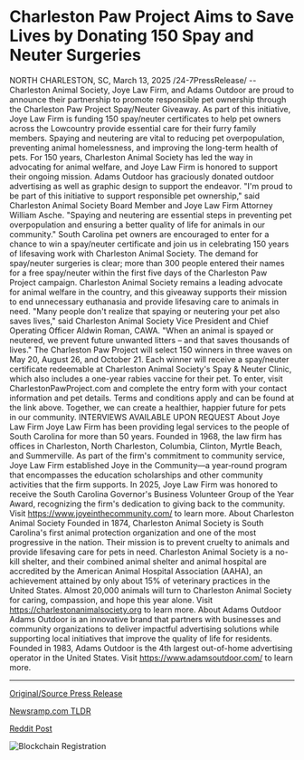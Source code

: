 # Charleston Paw Project Aims to Save Lives by Donating 150 Spay and Neuter Surgeries

NORTH CHARLESTON, SC, March 13, 2025 /24-7PressRelease/ -- Charleston Animal Society, Joye Law Firm, and Adams Outdoor are proud to announce their partnership to promote responsible pet ownership through the Charleston Paw Project Spay/Neuter Giveaway. As part of this initiative, Joye Law Firm is funding 150 spay/neuter certificates to help pet owners across the Lowcountry provide essential care for their furry family members.  Spaying and neutering are vital to reducing pet overpopulation, preventing animal homelessness, and improving the long-term health of pets. For 150 years, Charleston Animal Society has led the way in advocating for animal welfare, and Joye Law Firm is honored to support their ongoing mission. Adams Outdoor has graciously donated outdoor advertising as well as graphic design to support the endeavor.  "I'm proud to be part of this initiative to support responsible pet ownership," said Charleston Animal Society Board Member and Joye Law Firm Attorney William Asche. "Spaying and neutering are essential steps in preventing pet overpopulation and ensuring a better quality of life for animals in our community."  South Carolina pet owners are encouraged to enter for a chance to win a spay/neuter certificate and join us in celebrating 150 years of lifesaving work with Charleston Animal Society. The demand for spay/neuter surgeries is clear; more than 300 people entered their names for a free spay/neuter within the first five days of the Charleston Paw Project campaign.  Charleston Animal Society remains a leading advocate for animal welfare in the country, and this giveaway supports their mission to end unnecessary euthanasia and provide lifesaving care to animals in need.   "Many people don't realize that spaying or neutering your pet also saves lives," said Charleston Animal Society Vice President and Chief Operating Officer Aldwin Roman, CAWA. "When an animal is spayed or neutered, we prevent future unwanted litters – and that saves thousands of lives."  The Charleston Paw Project will select 150 winners in three waves on May 20, August 26, and October 21. Each winner will receive a spay/neuter certificate redeemable at Charleston Animal Society's Spay & Neuter Clinic, which also includes a one-year rabies vaccine for their pet.  To enter, visit CharlestonPawProject.com and complete the entry form with your contact information and pet details. Terms and conditions apply and can be found at the link above. Together, we can create a healthier, happier future for pets in our community.  INTERVIEWS AVAILABLE UPON REQUEST  About Joye Law Firm Joye Law Firm has been providing legal services to the people of South Carolina for more than 50 years. Founded in 1968, the law firm has offices in Charleston, North Charleston, Columbia, Clinton, Myrtle Beach, and Summerville. As part of the firm's commitment to community service, Joye Law Firm established Joye in the Community—a year‐round program that encompasses the education scholarships and other community activities that the firm supports. In 2025, Joye Law Firm was honored to receive the South Carolina Governor's Business Volunteer Group of the Year Award, recognizing the firm's dedication to giving back to the community. Visit https://www.joyeinthecommunity.com/ to learn more.  About Charleston Animal Society Founded in 1874, Charleston Animal Society is South Carolina's first animal protection organization and one of the most progressive in the nation. Their mission is to prevent cruelty to animals and provide lifesaving care for pets in need. Charleston Animal Society is a no-kill shelter, and their combined animal shelter and animal hospital are accredited by the American Animal Hospital Association (AAHA), an achievement attained by only about 15% of veterinary practices in the United States. Almost 20,000 animals will turn to Charleston Animal Society for caring, compassion, and hope this year alone. Visit https://charlestonanimalsociety.org to learn more.  About Adams Outdoor Adams Outdoor is an innovative brand that partners with businesses and community organizations to deliver impactful advertising solutions while supporting local initiatives that improve the quality of life for residents. Founded in 1983, Adams Outdoor is the 4th largest out-of-home advertising operator in the United States. Visit https://www.adamsoutdoor.com/ to learn more. 

---

[Original/Source Press Release](https://www.24-7pressrelease.com/press-release/520565/charleston-paw-project-aims-to-save-lives-by-donating-150-spay-and-neuter-surgeries)
                    

[Newsramp.com TLDR](https://newsramp.com/curated-news/charleston-animal-society-joye-law-firm-and-adams-outdoor-partner-to-promote-responsible-pet-ownership/429a561909a8662df9491e60fc054fa9) 

 



[Reddit Post](https://www.reddit.com/r/newsramp/comments/1ja6ex9/charleston_animal_society_joye_law_firm_and_adams/) 



![Blockchain Registration](https://cdn.newsramp.app/24-7PressRelease/qrcode/253/13/silkqUoc.webp)
